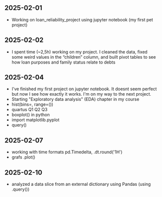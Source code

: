 ## 2025-02-01
- Working on loan_reliability_project using jupyter notebook (my first pet project)

## 2025-02-02
- I spent time (~2,5h) working on my project. I cleaned the data, fixed some weird values in the “children” column, and built pivot tables to see how loan purposes and family status relate to debts

## 2025-02-04
- I've finished my first project on jupyter notebook. It doesnt seem perfect but now I see how exactly it works. I'm on my way to the next project.
- Starting "Exploratory data analysis" (EDA) chapter in my course
- hist(bins=, range=())
- quartus Q1 Q2 Q3
- boxplot() in python
- import matplotlib.pyplot
- query()

## 2025-02-07
- working with time formats pd.Timedelta, .dt.round('1H')
- grafs .plot() 

## 2025-02-10
- analyzed a data slice from an external dictionary using Pandas (using .query())